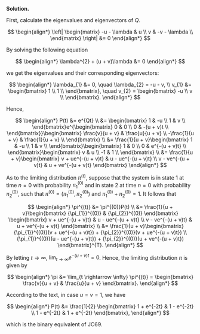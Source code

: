 **Solution.**

First, calculate the eigenvalues and eigenvectors of *Q*.

$$
\begin{align*}
\left| \begin{matrix}
-u - \lambda & u \\
v & -v - \lambda \\
\end{matrix} \right| &= 0
\end{align*}
$$

By solving the following equation

$$
\begin{align*}
\lambda^{2} + (u + v)\lambda &= 0
\end{align*}
$$

we get the eigenvalues and their corresponding eigenvectors:

$$
\begin{align*}
\lambda_{1} &= 0, \quad \lambda_{2} = -u - v, \\
v_{1} &= \begin{bmatrix}
1 \\
1 \\
\end{bmatrix}, \quad v_{2} = \begin{bmatrix}
-u \\
v \\
\end{bmatrix}.
\end{align*}
$$

Hence,

$$
\begin{align*}
P(t) &= e^{Qt} \\
&= \begin{bmatrix}
1 & -u \\
1 & v \\
\end{bmatrix}e^{\begin{bmatrix}
0 & 0 \\
0 & -(u + v)t \\
\end{bmatrix}}\begin{bmatrix}
\frac{v}{u + v} & \frac{u}{u + v} \\
-\frac{1}{u + v} & \frac{1}{u + v} \\
\end{bmatrix} \\
&= \frac{1}{u + v}\begin{bmatrix}
1 & -u \\
1 & v \\
\end{bmatrix}\begin{bmatrix}
1 & 0 \\
0 & e^{-(u + v)t} \\
\end{bmatrix}\begin{bmatrix}
v & u \\
-1 & 1 \\
\end{bmatrix} \\
&= \frac{1}{u + v}\begin{bmatrix}
v + ue^{-(u + v)t} & u - ue^{-(u + v)t} \\
v - ve^{-(u + v)t} & u + ve^{-(u + v)t} 
\end{bmatrix}
\end{align*}
$$

As to the limiting distribution $\pi^{(t)}$, suppose that the system is
in state 1 at time $n = 0$ with probability ${\pi_{1}}^{(0)}$ and in
state 2 at time $n = 0$ with probability ${\pi_{2}}^{(0)}$, such that
$\pi^{(0)} = ({\pi_{1}}^{(0)},{\pi_{2}}^{(0)})$ and
${\pi_{1}}^{(0)} + {\pi_{2}}^{(0)} = 1$. It follows that

$$
\begin{align*}
\pi^{(t)} &= \pi^{(0)}P(t) \\
&= \frac{1}{u + v}\begin{bmatrix}
{\pi_{1}}^{(0)} & {\pi_{2}}^{(0)}
\end{bmatrix} \begin{bmatrix}
v + ue^{-(u + v)t} & u - ue^{-(u + v)t} \\
v - ve^{-(u + v)t} & u + ve^{-(u + v)t}
\end{bmatrix} \\
&= \frac{1}{u + v}\begin{bmatrix}
{\pi_{1}}^{(0)}(v + ue^{-(u + v)t}) + {\pi_{2}}^{(0)}(v + ue^{-(u + v)t}) \\
{\pi_{1}}^{(0)}(u - ue^{-(u + v)t}) + {\pi_{2}}^{(0)}(u + ve^{-(u + v)t})
\end{bmatrix}^{T}.
\end{align*}
$$

By letting $t \rightarrow \infty$,
$\lim_{t \rightarrow \infty}e^{-(u + v)t} = 0$. Hence, the limiting
distribution $\pi$ is given by

$$
\begin{align*}
\pi &= \lim_{t \rightarrow \infty} \pi^{(t)} = \begin{bmatrix}
\frac{v}{u + v} & \frac{u}{u + v}
\end{bmatrix}.
\end{align*}
$$

According to the text, in case $u=v=1$, we have

$$
\begin{align*}
P(t) &= \frac{1}{2} \begin{bmatrix}
1 + e^{-2t} & 1 - e^{-2t} \\
1 - e^{-2t} & 1 + e^{-2t}
\end{bmatrix},
\end{align*}
$$

which is the binary equivalent of JC69.
